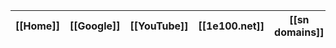 | [[Home]] | [[Google]] | [[YouTube]] | [[1e100.net]] | [[sn domains]] |
--- | --- | --- | --- | ---
